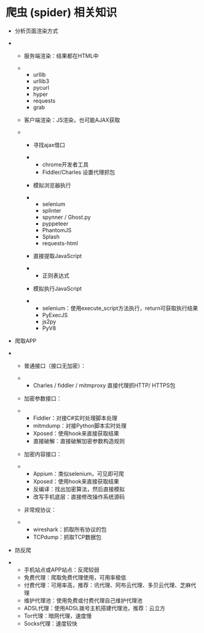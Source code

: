 # 爬虫 (spider) 相关知识



- 分析页面渲染方式

- - 服务端渲染：结果都在HTML中

  - - urllib
    - urllib3
    - pycurl
    - hyper
    - requests
    - grab

  - 客户端渲染：JS渲染，也可能AJAX获取

  - - 寻找ajax借口

    - - chrome开发者工具
      - Fiddler/Charles 设置代理抓包

    - 模拟浏览器执行

    - - selenium
      - splinter
      - spynner / Ghost.py
      - pyppeteer
      - PhantomJS
      - Splash
      - requests-html

    - 直接提取JavaScript

    - - 正则表达式

    - 模拟执行JavaScript

    - - selenium：使用execute_script方法执行，return可获取执行结果
      - PyExecJS
      - js2py
      - PyV8

- 爬取APP

- - 普通接口（接口无加密）：

  - - Charles / fiddler / mitmproxy 直接代理抓HTTP/ HTTPS包

  - 加密参数接口：

  - - Fiddler：对接C#实时处理脚本处理
    - mitmdump：对接Python脚本实时处理
    - Xposed：使用hook来直接获取结果
    - 直接破解：直接破解加密参数构造规则

  - 加密内容接口：

  - - Appium：类似selenium，可见即可爬
    - Xposed：使用hook来直接获取结果
    - 反编译：找出加密算法，然后直接模拟
    - 改写手机底层：直接修改操作系统源码

  - 非常规协议：

  - - wireshark：抓取所有协议的包
    - TCPdump：抓取TCP数据包

- 防反爬

- - 手机站点或APP站点：反爬较弱
  - 免费代理：爬取免费代理使用，可用率极低
  - 付费代理：可用率高，推荐：讯代理、阿布云代理、多贝云代理、芝麻代理
  - 维护代理池：使用免费或付费代理自己维护代理池
  - ADSL代理：使用ADSL拨号主机搭建代理池，推荐：云立方
  - Tor代理：暗网代理，速度慢
  - Socks代理：速度较快